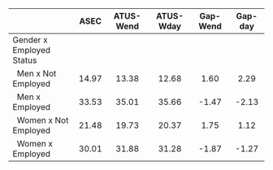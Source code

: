 
|                      |         ASEC |    ATUS-Wend |    ATUS-Wday |     Gap-Wend |      Gap-day |
| -------------------- | :----------: | :----------: | :----------: | :----------: | :----------: |
| Gender x Employed Status |              |              |              |              |              |
| &nbsp;&nbsp;Men x Not Employed |        14.97 |        13.38 |        12.68 |         1.60 |         2.29 |
| &nbsp;&nbsp;Men x Employed |        33.53 |        35.01 |        35.66 |        -1.47 |        -2.13 |
| &nbsp;&nbsp;Women x Not Employed |        21.48 |        19.73 |        20.37 |         1.75 |         1.12 |
| &nbsp;&nbsp;Women x Employed |        30.01 |        31.88 |        31.28 |        -1.87 |        -1.27 |

